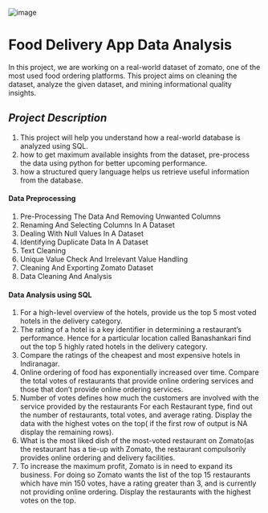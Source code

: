 ![image](https://user-images.githubusercontent.com/106426682/230156370-71c6509b-4a34-49f2-b040-6f6c96378495.png) 
# Food Delivery App Data Analysis

In this project, we are working on a real-world dataset of zomato, one of the most used food ordering platforms. 
This project aims on cleaning the dataset, analyze the given dataset, and mining informational quality insights.

## *Project Description*

1. This project will help you understand how a real-world database is analyzed using SQL.
2. how to get maximum available insights from the dataset, pre-process the data using python for better upcoming performance. 
3. how a structured query language helps us retrieve useful information from the database.


#### Data Preprocessing

1. Pre-Processing The Data And Removing Unwanted Columns 
2. Renaming And Selecting Columns In A Dataset 
3. Dealing With Null Values In A Dataset 
4. Identifying Duplicate Data In A Dataset 
5. Text Cleaning 
6. Unique Value Check And Irrelevant Value Handling  
7. Cleaning And Exporting Zomato Dataset 
8. Data Cleaning And Analysis

#### Data Analysis using SQL

1. For a high-level overview of the hotels, provide us the top 5 most voted hotels in the delivery category.
2. The rating of a hotel is a key identifier in determining a restaurant’s performance. 
Hence for a particular location called Banashankari find out the top 5 highly rated hotels in the delivery category.
3. Compare the ratings of the cheapest and most expensive hotels in Indiranagar.
4. Online ordering of food has exponentially increased over time. Compare the total votes of restaurants that provide online ordering services and those that don’t provide online ordering services.
5. Number of votes defines how much the customers are involved with the service provided by the restaurants For each Restaurant type, find out the number of restaurants, total votes, and average rating. Display the data with the highest votes on the top( if the first row of output is NA display the remaining rows).
6. What is the most liked dish of the most-voted restaurant on Zomato(as the restaurant has a tie-up with Zomato, the restaurant compulsorily provides online ordering and delivery facilities.
7. To increase the maximum profit, Zomato is in need to expand its business. For doing so Zomato wants the list of the top 15 restaurants which have min 150 votes, have a rating greater than 3, and is currently not providing online ordering. Display the restaurants with the highest votes on the top.
